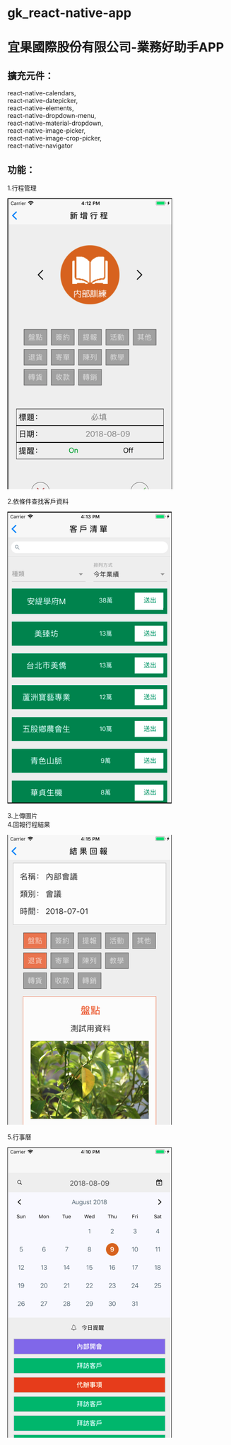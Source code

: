 # gk_react-native-app
宜果國際股份有限公司-業務好助手APP  
===
  
擴充元件：  
---
  
react-native-calendars,  
react-native-datepicker,  
react-native-elements,  
react-native-dropdown-menu,  
react-native-material-dropdown,  
react-native-image-picker,  
react-native-image-crop-picker,  
react-native-navigator  
  
  
功能：  
---
  
1.行程管理  
  
![image](https://github.com/g51014/gk_react-native-app/blob/master/document/AddSchedule.png)  
  
2.依條件查找客戶資料  
  
![image](https://github.com/g51014/gk_react-native-app/blob/master/document/CustomerMenu.png)  
  
3.上傳圖片  
4.回報行程結果  
  
![image](https://github.com/g51014/gk_react-native-app/blob/master/document/ReportResult.png)  
  
5.行事曆  
  
![image](https://github.com/g51014/gk_react-native-app/blob/master/document/Calendar.png)  
